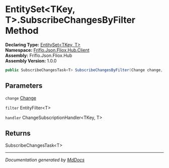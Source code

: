 ﻿<!--  
  <auto-generated>   
    The contents of this file were generated by a tool.  
    Changes to this file may be list if the file is regenerated  
  </auto-generated>   
-->

# EntitySet\<TKey, T\>.SubscribeChangesByFilter Method

**Declaring Type:** [EntitySet\<TKey, T\>](../index.md)  
**Namespace:** [Friflo.Json.Fliox.Hub.Client](../../index.md)  
**Assembly:** Friflo.Json.Fliox.Hub  
**Assembly Version:** 1.0.0

```csharp
public SubscribeChangesTask<T> SubscribeChangesByFilter(Change change, EntityFilter<T> filter, ChangeSubscriptionHandler<TKey, T> handler);
```

## Parameters

`change`  [Change](../../../Protocol/Tasks/Change/index.md)

`filter`  EntityFilter\<T\>

`handler`  ChangeSubscriptionHandler\<TKey, T\>

## Returns

SubscribeChangesTask\<T\>

___

*Documentation generated by [MdDocs](https://github.com/ap0llo/mddocs)*
